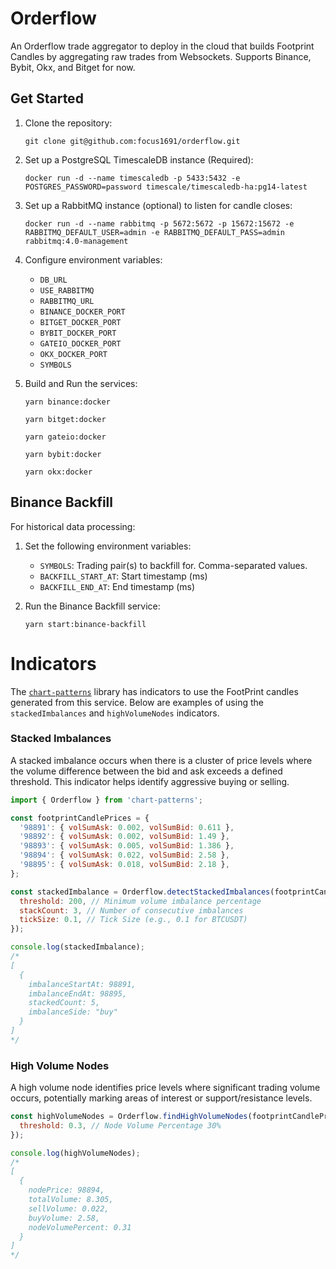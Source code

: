 # Orderflow

An Orderflow trade aggregator to deploy in the cloud that builds Footprint Candles by aggregating raw trades from Websockets. Supports Binance, Bybit, Okx, and Bitget for now.

## Get Started

1. Clone the repository:
   ```
   git clone git@github.com:focus1691/orderflow.git
   ```

2. Set up a PostgreSQL TimescaleDB instance (Required):
   ```
   docker run -d --name timescaledb -p 5433:5432 -e POSTGRES_PASSWORD=password timescale/timescaledb-ha:pg14-latest
   ```

3. Set up a RabbitMQ instance (optional) to listen for candle closes:
   ```
   docker run -d --name rabbitmq -p 5672:5672 -p 15672:15672 -e RABBITMQ_DEFAULT_USER=admin -e RABBITMQ_DEFAULT_PASS=admin rabbitmq:4.0-management
   ```

4. Configure environment variables:
   - `DB_URL`
   - `USE_RABBITMQ`
   - `RABBITMQ_URL`
   - `BINANCE_DOCKER_PORT`
   - `BITGET_DOCKER_PORT`
   - `BYBIT_DOCKER_PORT`
   - `GATEIO_DOCKER_PORT`
   - `OKX_DOCKER_PORT`
   - `SYMBOLS`

5. Build and Run the services:
   ```
   yarn binance:docker
   ```
   ```
   yarn bitget:docker
   ```
   ```
   yarn gateio:docker
   ```
   ```
   yarn bybit:docker
   ```
   ```
   yarn okx:docker
   ```

## Binance Backfill

For historical data processing:

1. Set the following environment variables:
   - `SYMBOLS`: Trading pair(s) to backfill for. Comma-separated values.
   - `BACKFILL_START_AT`: Start timestamp (ms)
   - `BACKFILL_END_AT`: End timestamp (ms)

2. Run the Binance Backfill service:
   ```
   yarn start:binance-backfill
   ```


# Indicators

The [`chart-patterns`](https://github.com/focus1691/chart-patterns) library has indicators to use the FootPrint candles generated from this service. Below are examples of using the `stackedImbalances` and `highVolumeNodes` indicators.

### Stacked Imbalances

A stacked imbalance occurs when there is a cluster of price levels where the volume difference between the bid and ask exceeds a defined threshold. This indicator helps identify aggressive buying or selling.

```javascript
import { Orderflow } from 'chart-patterns';

const footprintCandlePrices = {
  '98891': { volSumAsk: 0.002, volSumBid: 0.611 },
  '98892': { volSumAsk: 0.002, volSumBid: 1.49 },
  '98893': { volSumAsk: 0.005, volSumBid: 1.386 },
  '98894': { volSumAsk: 0.022, volSumBid: 2.58 },
  '98895': { volSumAsk: 0.018, volSumBid: 2.18 },
};

const stackedImbalance = Orderflow.detectStackedImbalances(footprintCandlePrices, {
  threshold: 200, // Minimum volume imbalance percentage
  stackCount: 3, // Number of consecutive imbalances
  tickSize: 0.1, // Tick Size (e.g., 0.1 for BTCUSDT)
});

console.log(stackedImbalance);
/*
[
  {
    imbalanceStartAt: 98891,
    imbalanceEndAt: 98895,
    stackedCount: 5,
    imbalanceSide: "buy"
  }
]
*/
```
### High Volume Nodes

A high volume node identifies price levels where significant trading volume occurs, potentially marking areas of interest or support/resistance levels.

```javascript
const highVolumeNodes = Orderflow.findHighVolumeNodes(footprintCandlePrices, { 
  threshold: 0.3, // Node Volume Percentage 30%
});

console.log(highVolumeNodes);
/*
[
  {
    nodePrice: 98894,
    totalVolume: 8.305,
    sellVolume: 0.022,
    buyVolume: 2.58,
    nodeVolumePercent: 0.31
  }
]
*/
```
